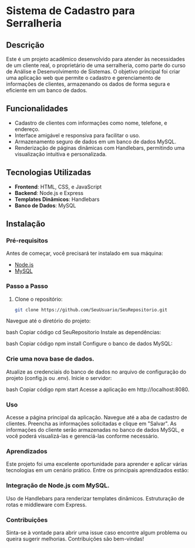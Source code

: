 # Sistema de Cadastro para Serralheria

## Descrição
Este é um projeto acadêmico desenvolvido para atender às necessidades de um cliente real, o proprietário de uma serralheria, como parte do curso de Análise e Desenvolvimento de Sistemas. O objetivo principal foi criar uma aplicação web que permite o cadastro e gerenciamento de informações de clientes, armazenando os dados de forma segura e eficiente em um banco de dados.

## Funcionalidades
- Cadastro de clientes com informações como nome, telefone, e endereço.
- Interface amigável e responsiva para facilitar o uso.
- Armazenamento seguro de dados em um banco de dados MySQL.
- Renderização de páginas dinâmicas com Handlebars, permitindo uma visualização intuitiva e personalizada.

## Tecnologias Utilizadas
- **Frontend**: HTML, CSS, e JavaScript
- **Backend**: Node.js e Express
- **Templates Dinâmicos**: Handlebars
- **Banco de Dados**: MySQL

## Instalação

### Pré-requisitos
Antes de começar, você precisará ter instalado em sua máquina:
- [Node.js](https://nodejs.org/)
- [MySQL](https://www.mysql.com/)

### Passo a Passo
1. Clone o repositório:
   ```bash
   git clone https://github.com/SeuUsuario/SeuRepositorio.git
Navegue até o diretório do projeto:

bash
Copiar código
cd SeuRepositorio
Instale as dependências:

bash
Copiar código
npm install
Configure o banco de dados MySQL:

### Crie uma nova base de dados.
Atualize as credenciais do banco de dados no arquivo de configuração do projeto (config.js ou .env).
Inicie o servidor:

bash
Copiar código
npm start
Acesse a aplicação em http://localhost:8080.

### Uso
Acesse a página principal da aplicação.
Navegue até a aba de cadastro de clientes.
Preencha as informações solicitadas e clique em "Salvar".
As informações do cliente serão armazenadas no banco de dados MySQL, e você poderá visualizá-las e gerenciá-las conforme necessário.

### Aprendizados
Este projeto foi uma excelente oportunidade para aprender e aplicar várias tecnologias em um cenário prático. Entre os principais aprendizados estão:

### Integração de Node.js com MySQL.
Uso de Handlebars para renderizar templates dinâmicos.
Estruturação de rotas e middleware com Express.

### Contribuições
Sinta-se à vontade para abrir uma issue caso encontre algum problema ou queira sugerir melhorias. Contribuições são bem-vindas!
